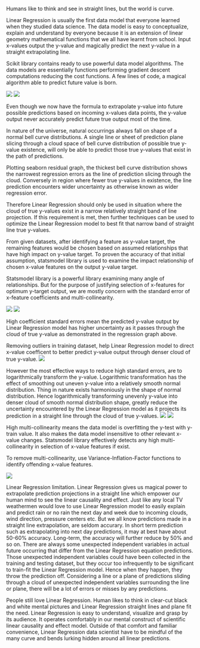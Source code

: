 Humans like to think and see in straight lines, but the world is curve.

Linear Regression is usually the first data model that everyone learned when they studied data science. The data model is easy to conceptualize, explain and understand by everyone because it is an extension of linear geometry mathematical functions that we all have learnt from school. Input x-values output the y-value and magically predict the next y-value in a straight extrapolating line.

Scikit library contains ready to use powerful data model algorithms. The data models are essentially functions performing gradient descent computations reducing the cost functions. A few lines of code, a magical algorithm able to predict future value is born.

![](https://cocoisland.github.io/img/regplot.png) ![](https://cocoisland.github.io/img/linearReg.png)

Even though we now have the formula to extrapolate y-value into future possible predictions based on incoming x-values data points, the y-value output never accurately predict future true output most of the time. 

In nature of the universe, natural occurrings always fall on shape of a normal bell curve distributions. A single line or sheet of prediction plane slicing through a cloud space of bell curve distribution of possible true y-value existence, will only be able to predict those true y-values that exist in the path of predictions.

Plotting seaborn residual graph, the thickest bell curve distribution shows the narrowest regression errors as the line of prediction slicing through the cloud. Conversely in region where fewer true y-values in existence, the line prediction encounters wider uncertainty as otherwise known as wider regression error.

Therefore Linear Regression should only be used in situation where the cloud of true y-values exist in a narrow relatively straight band of line projection. If this requirement is met, then further techniques can be used to optimize the Linear Regression model to best fit that narrow band of straight line true y-values.

From given datasets, after identifying a feature as y-value target, the remaining features would be chosen based on assumed  relationships that have high impact on y-value target. To proven the accuracy of that initial assumption, statsmodel library is used to examine the impact relationship of chosen x-value features on the output y-value target.

Statsmodel library is a powerful library examining many angle of relationships. But for the purpose of justifying selection of x-features for optimum y-target output, we are mostly concern with the standard error of x-feature coefficients and multi-collinearity. 

![](https://cocoisland.github.io/img/statsmodel.png) ![](https://cocoisland.github.io/img/statsmodel_code.png)

High coefficient standard errors mean the predicted y-value output by Linear Regression model has higher uncertainty as it passes through the cloud of true y-value as demonstrated in the regression graph above. 

Removing outliers in training dataset, help Linear Regression model to direct x-value coefficent to better predict y-value output through denser cloud of true y-value.
![](https://cocoisland.github.io/img/outlier.png)

However the most effective ways to reduce high standard errors, are to logarithmically transform the y-value. Logarithmic transformation has the effect of smoothing out  uneven y-value into a relatively smooth normal distribution. Thing in nature exists harmoniously in the shape of normal distribution. Hence logarithmically transforming unevenly y-value into denser cloud of smooth normal distribution shape, greatly reduce the uncertainty encountered by the Linear Regression model as it projects its prediction in a straight line through the cloud of true y-values.
![](https://cocoisland.github.io/img/logy_statsmodel.png) ![](https://cocoisland.github.io/img/logy_code.png)

High multi-collinearity means the data model is overfitting the y-test with y-train value. It also makes the data model insensitive to other relevant x-value changes. Statsmodel library effectively detects any high multi-collinearity in selection of x-value features if exist. 

To remove multi-collinearity, use Variance-Inflation-Factor functions to identify offending x-value features.

![](https://cocoisland.github.io/img/vifout.png)





Linear Regression limitation.
Linear Regression gives us magical power to extrapolate prediction projections in a straight line which empower our human mind to see the linear causality and effect. Just like any local TV weathermen would love to use Linear Regression model to easily explain and predict rain or no rain the next day and week due to incoming clouds, wind direction, pressure centers etc. But we all know predictions made in a straight line extrapolation, are seldom accurary. In short term prediction such as extrapolating into next day predictions, it may at best have about 50-60% accuracy. Long-term, the accuracy will further reduce by 50% and so on. There are always some unexpected independent variables in actual future occurring that differ from the Linear Regression equation predictions. Those unexpected independent variables could have been collected in the training and testing dataset, but they occur too infrequently to be significant to train-fit the Linear Regression model. Hence when they happen, they throw the prediction off. Considering a line or a plane of predictions sliding through a cloud of unexpected independent variables surrounding the line or plane, there will be a lot of errors or misses by any predictions.

People still love Linear Regression.
Human likes to think in clear-cut black and white mental pictures and Linear Regression straight lines and plane fit the need. Linear Regression is easy to understand, visualize and grasp by its audience. It operates comfortably in our mental construct of scientific linear causality and effect model. Outside of that comfort and familiar convenience, Linear Regression data scientist have to be mindful of the many curve and bends lurking hidden around all linear predictions.


